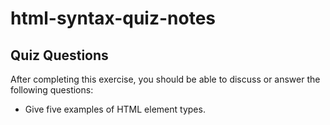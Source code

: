 # html-syntax-quiz-notes

## Quiz Questions

After completing this exercise, you should be able to discuss or answer the following questions:

- Give five examples of HTML element types.
<head> <title> <body> <h1> <p>

- What is the purpose of HTML attributes?
  Provides more information for the HTML element

- Give an example of an HTML entity (escape character).
  &amp; = & symbol

## Notes

All student notes should be written here.

How to write `Code Examples` in markdown

for JS:

```javascript
const data = 'Howdy';
```

for HTML:

```html
<div>
  <p>This is text content</p>
</div>
```

for CSS:

```css
div {
  width: 100%;
}
```
